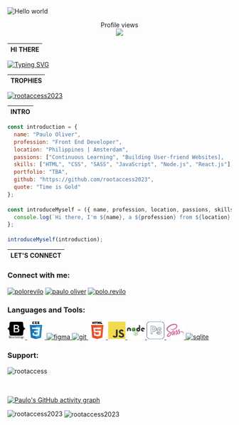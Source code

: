 <img src="https://raw.githubusercontent.com/sagar-viradiya/sagar-viradiya/master/resources/banner.png" alt="Hello world">

<p align="center"> 
  Profile views<br>
  <img src="https://profile-counter.glitch.me/rootaccess2023/count.svg" />
</p>

<!-- ![snake gif](https://github.com/herndev/herndev/blob/output/github-contribution-grid-snake.gif) -->
<!-- |   HI THERE, I'M HERNIE <img height="20px" src="https://raw.githubusercontent.com/ABSphreak/ABSphreak/master/gifs/Hi.gif" />    | -->

|   HI THERE     |
| ----------- |

[![Typing SVG](https://readme-typing-svg.demolab.com?font=Fira+Code&pause=1000&color=00AA71&width=435&lines=I'm+paulo+;I'm+a+passionate+Front+End+Developer;I+build+user-friendly+websites++;And+welcome+to+my+profile!+:%29)](https://git.io/typing-svg)

|   TROPHIES     |
| ----------- |

<p align="left"> <a href="https://github.com/ryo-ma/github-profile-trophy"><img src="https://github-profile-trophy.vercel.app/?username=rootaccess2023&theme=onedark" alt="rootaccess2023" /></a> </p>

|   INTRO     |
| ----------- |

```JavaScript
const introduction = {
  name: "Paulo Oliver",
  profession: "Front End Developer",
  location: "Philippines | Amsterdam",
  passions: ["Continuous Learning", "Building User-friend Websites],
  skills: ["HTML", "CSS", "SASS", "JavaScript", "Node.js", "React.js"],
  portfolio: "TBA",
  github: "https://github.com/rootaccess2023",
  quote: "Time is Gold"
};

const introduceMyself = ({ name, profession, location, passions, skills, portfolio, github, quote }) => {
  console.log(`Hi there, I'm ${name}, a ${profession} from ${location}. My passion lies in ${passions[0]} and ${passions[1]}, and I continuously strive to expand my skillset and knowledge in ${skills.join(", ")} and other programming languages. I am proud to give back to the community by actively contributing to open-source projects through my Github profile at ${github}. If you're interested in my personal and professional journey, feel free to connect with me. One of my favorite quotes is "${quote}", and I believe that with dedication and hard work, anything is possible. Let's connect and create something amazing together!"`);
};

introduceMyself(introduction);
```
|   LET'S CONNECT     |
| ----------- |

<h3 align="left">Connect with me:</h3>
<p align="left">
<a href="https://twitter.com/polorevilo" target="blank"><img align="center" src="https://raw.githubusercontent.com/rahuldkjain/github-profile-readme-generator/master/src/images/icons/Social/twitter.svg" alt="polorevilo" height="30" width="40" /></a>
<a href="https://linkedin.com/in/paulo oliver" target="blank"><img align="center" src="https://raw.githubusercontent.com/rahuldkjain/github-profile-readme-generator/master/src/images/icons/Social/linked-in-alt.svg" alt="paulo oliver" height="30" width="40" /></a>
<a href="https://instagram.com/polo.revilo" target="blank"><img align="center" src="https://raw.githubusercontent.com/rahuldkjain/github-profile-readme-generator/master/src/images/icons/Social/instagram.svg" alt="polo.revilo" height="30" width="40" /></a>
</p>

<h3 align="left">Languages and Tools:</h3>
<p align="left"> <a href="https://getbootstrap.com" target="_blank" rel="noreferrer"> <img src="https://raw.githubusercontent.com/devicons/devicon/master/icons/bootstrap/bootstrap-plain-wordmark.svg" alt="bootstrap" width="40" height="40"/> </a> <a href="https://www.w3schools.com/css/" target="_blank" rel="noreferrer"> <img src="https://raw.githubusercontent.com/devicons/devicon/master/icons/css3/css3-original-wordmark.svg" alt="css3" width="40" height="40"/> </a> <a href="https://www.figma.com/" target="_blank" rel="noreferrer"> <img src="https://www.vectorlogo.zone/logos/figma/figma-icon.svg" alt="figma" width="40" height="40"/> </a> <a href="https://git-scm.com/" target="_blank" rel="noreferrer"> <img src="https://www.vectorlogo.zone/logos/git-scm/git-scm-icon.svg" alt="git" width="40" height="40"/> </a> <a href="https://www.w3.org/html/" target="_blank" rel="noreferrer"> <img src="https://raw.githubusercontent.com/devicons/devicon/master/icons/html5/html5-original-wordmark.svg" alt="html5" width="40" height="40"/> </a> <a href="https://developer.mozilla.org/en-US/docs/Web/JavaScript" target="_blank" rel="noreferrer"> <img src="https://raw.githubusercontent.com/devicons/devicon/master/icons/javascript/javascript-original.svg" alt="javascript" width="40" height="40"/> </a> <a href="https://nodejs.org" target="_blank" rel="noreferrer"> <img src="https://raw.githubusercontent.com/devicons/devicon/master/icons/nodejs/nodejs-original-wordmark.svg" alt="nodejs" width="40" height="40"/> </a> <a href="https://www.photoshop.com/en" target="_blank" rel="noreferrer"> <img src="https://raw.githubusercontent.com/devicons/devicon/master/icons/photoshop/photoshop-line.svg" alt="photoshop" width="40" height="40"/> </a> <a href="https://sass-lang.com" target="_blank" rel="noreferrer"> <img src="https://raw.githubusercontent.com/devicons/devicon/master/icons/sass/sass-original.svg" alt="sass" width="40" height="40"/> </a> <a href="https://www.sqlite.org/" target="_blank" rel="noreferrer"> <img src="https://www.vectorlogo.zone/logos/sqlite/sqlite-icon.svg" alt="sqlite" width="40" height="40"/> </a> </p>

<h3 align="left">Support:</h3>
<p><a href="https://www.buymeacoffee.com/rootaccess"> <img align="left" src="https://cdn.buymeacoffee.com/buttons/v2/default-yellow.png" height="50" width="210" alt="rootaccess" /></a></p><br><br><br>

[![Paulo's GitHub activity graph](https://activity-graph.herokuapp.com/graph?username=rootacce2023&&theme=xcode)](https://github.com/rootaccess2023)

<p><img align="left" src="https://github-readme-stats.vercel.app/api/top-langs?username=rootaccess2023&show_icons=true&locale=en&layout=compact&theme=tokyonight" alt="rootaccess2023" /></p>

<p>&nbsp;<img align="center" src="https://github-readme-stats.vercel.app/api?username=rootaccess2023&show_icons=true&locale=en&theme=tokyonight" alt="rootaccess2023" /></p>
